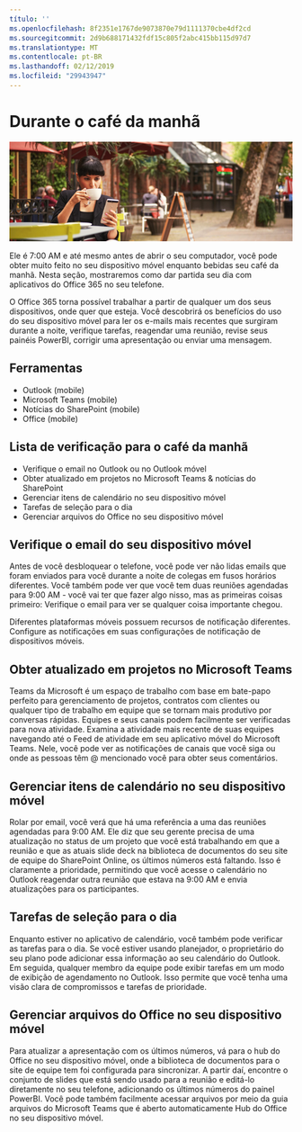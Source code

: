 ```yaml
---
título: ''
ms.openlocfilehash: 8f2351e1767de9073870e79d1111370cbe4df2cd
ms.sourcegitcommit: 2d9b688171432fdf15c805f2abc415bb115d97d7
ms.translationtype: MT
ms.contentlocale: pt-BR
ms.lasthandoff: 02/12/2019
ms.locfileid: "29943947"
---
```

# <a name="during-morning-coffee"></a>Durante o café da manhã

![Café da manhã visual](media/ditl_coffee.png)

Ele é 7:00 AM e até mesmo antes de abrir o seu computador, você pode obter muito feito no seu dispositivo móvel enquanto bebidas seu café da manhã. Nesta seção, mostraremos como dar partida seu dia com aplicativos do Office 365 no seu telefone.

O Office 365 torna possível trabalhar a partir de qualquer um dos seus dispositivos, onde quer que esteja. Você descobrirá os benefícios do uso do seu dispositivo móvel para ler os e-mails mais recentes que surgiram durante a noite, verifique tarefas, reagendar uma reunião, revise seus painéis PowerBI, corrigir uma apresentação ou enviar uma mensagem. 

## <a name="tools"></a>Ferramentas
- Outlook (mobile)
- Microsoft Teams (mobile)
- Notícias do SharePoint (mobile)
- Office (mobile)

## <a name="checklist-for-your-morning-coffee"></a>Lista de verificação para o café da manhã
- Verifique o email no Outlook ou no Outlook móvel
- Obter atualizado em projetos no Microsoft Teams & notícias do SharePoint
- Gerenciar itens de calendário no seu dispositivo móvel
- Tarefas de seleção para o dia
- Gerenciar arquivos do Office no seu dispositivo móvel 

## <a name="check-mail-from-your-mobile-device"></a>Verifique o email do seu dispositivo móvel
Antes de você desbloquear o telefone, você pode ver não lidas emails que foram enviados para você durante a noite de colegas em fusos horários diferentes. Você também pode ver que você tem duas reuniões agendadas para 9:00 AM - você vai ter que fazer algo nisso, mas as primeiras coisas primeiro: Verifique o email para ver se qualquer coisa importante chegou.

Diferentes plataformas móveis possuem recursos de notificação diferentes. Configure as notificações em suas configurações de notificação de dispositivos móveis. 

## <a name="get-up-to-date-on-projects-in-microsoft-teams"></a>Obter atualizado em projetos no Microsoft Teams
Teams da Microsoft é um espaço de trabalho com base em bate-papo perfeito para gerenciamento de projetos, contratos com clientes ou qualquer tipo de trabalho em equipe que se tornam mais produtivo por conversas rápidas. Equipes e seus canais podem facilmente ser verificadas para nova atividade. Examina a atividade mais recente de suas equipes navegando até o Feed de atividade em seu aplicativo móvel do Microsoft Teams. Nele, você pode ver as notificações de canais que você siga ou onde as pessoas têm @ mencionado você para obter seus comentários.  

## <a name="manage-calendar-items-on-your-mobile-device"></a>Gerenciar itens de calendário no seu dispositivo móvel
Rolar por email, você verá que há uma referência a uma das reuniões agendadas para 9:00 AM. Ele diz que seu gerente precisa de uma atualização no status de um projeto que você está trabalhando em que a reunião e que as atuais slide deck na biblioteca de documentos do seu site de equipe do SharePoint Online, os últimos números está faltando. Isso é claramente a prioridade, permitindo que você acesse o calendário no Outlook reagendar outra reunião que estava na 9:00 AM e envia atualizações para os participantes.

## <a name="check-tasks-for-the-day"></a>Tarefas de seleção para o dia
Enquanto estiver no aplicativo de calendário, você também pode verificar as tarefas para o dia. Se você estiver usando planejador, o proprietário do seu plano pode adicionar essa informação ao seu calendário do Outlook. Em seguida, qualquer membro da equipe pode exibir tarefas em um modo de exibição de agendamento no Outlook. Isso permite que você tenha uma visão clara de compromissos e tarefas de prioridade.  

## <a name="manage-office-files-from-your-mobile-device"></a>Gerenciar arquivos do Office no seu dispositivo móvel
Para atualizar a apresentação com os últimos números, vá para o hub do Office no seu dispositivo móvel, onde a biblioteca de documentos para o site de equipe tem foi configurada para sincronizar. A partir daí, encontre o conjunto de slides que está sendo usado para a reunião e editá-lo diretamente no seu telefone, adicionando os últimos números do painel PowerBI. Você pode também facilmente acessar arquivos por meio da guia arquivos do Microsoft Teams que é aberto automaticamente Hub do Office no seu dispositivo móvel. 